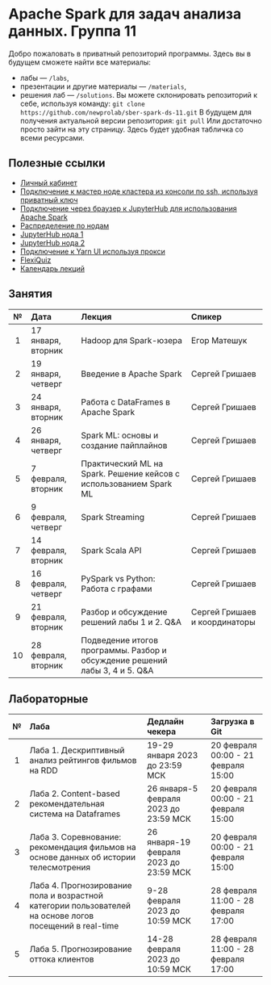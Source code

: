 # Apache Spark для задач анализа данных. Группа 11
Добро пожаловать в приватный репозиторий программы. Здесь вы в будущем сможете найти все материалы:
- лабы — `/labs`,
- презентации и другие материалы — `/materials`,
- решения лаб — `/solutions`.
Вы можете склонировать репозиторий к себе, используя команду:
`git clone https://github.com/newprolab/sber-spark-ds-11.git`
В будущем для получения актуальной версии репозитория:
`git pull`
Или достаточно просто зайти на эту страницу. Здесь будет удобная табличка со всеми ресурсами.

## Полезные ссылки
- [Личный кабинет](https://lk-spark.newprolab.com/)
- [Подключение к мастер ноде кластера из консоли по ssh, используя приватный ключ](ssh.md)
- [Подключение через браузер к JupyterHub для использования Apache Spark](jupyter.md)
- [Распределение по нодам](Table_Users_Masters.md)
- [JupyterHub нода 1](https://spark-master-4.newprolab.com)
- [JupyterHub нода 2](https://spark-master-5.newprolab.com)
- [Подключение к Yarn UI используя прокси](proxy.md)
- [FlexiQuiz](https://www.flexiquiz.com)
- [Календарь лекций](https://calendar.google.com/calendar/embed?src=c_cf6df68a0efdd2d524c0b49bbfd4dc3ae7794377377ae13a02d66f6be8fb8473%40group.calendar.google.com&ctz=Europe%2FMoscow)



## Занятия
| № | Дата | Лекция | Спикер |
| :---: | :--- | :--- | :--- |
| 1 | 17 января, вторник | Hadoop для Spark-юзера | Егор Матешук |
| 2 | 19 января, четверг | Введение в Apache Spark  | Сергей Гришаев |
| 3 | 24 января, вторник | Работа с DataFrames в Apache Spark | Сергей Гришаев |
| 4 | 26 января, четверг | Spark ML: основы и создание пайплайнов | Сергей Гришаев |
| 5 | 7 февраля, вторник | Практический ML на Spark. Решение кейсов с использованием Spark ML | Сергей Гришаев |
| 6 | 9 февраля, четверг | Spark Streaming | Сергей Гришаев  |
| 7 | 14 февраля, вторник | Spark Scala API | Сергей Гришаев |
| 8 | 16 февраля, четверг | PySpark vs Python: Работа с графами | Сергей Гришаев |
| 9 | 21 февраля, вторник | Разбор и обсуждение решений лабы 1 и 2. Q&A | Сергей Гришаев и координаторы|
| 10 |28 февраля, вторник | Подведение итогов программы. Разбор и обсуждение решений лабы 3, 4 и 5. Q&A |  |


## Лабораторные
| № | Лаба | Дедлайн чекера                     | Загрузка в Git                      |
| :---: | :--- |:-----------------------------------|:------------------------------------|
| 1 | Лаба 1. Дескриптивный анализ рейтингов фильмов на RDD | 19-29 января 2023 до 23:59 МСК | 20 февраля 00:00 - 21 февраля 15:00 |
| 2 | Лаба 2. Content-based рекомендательная система на Dataframes |  26 января-5 февраля 2023 до 23:59 МСК | 20 февраля 00:00 - 21 февраля 15:00 |
| 3 | Лаба 3. Соревнование: рекомендация фильмов на основе данных об истории телесмотрения |  26 января-19 февраля 2023 до 23:59 МСК  | 20 февраля 00:00 - 21 февраля 15:00 |
| 4 | Лаба 4. Прогнозирование пола и возрастной категории пользователей на основе логов посещений в real-time | 9-28 февраля 2023 до 10:59 МСК | 28 февраля 11:00 - 28 февраля 17:00 |
| 5 | Лаба 5. Прогнозирование оттока клиентов | 14-28 февраля 2023 до 10:59 МСК | 28 февраля 11:00 - 28 февраля 17:00 |
